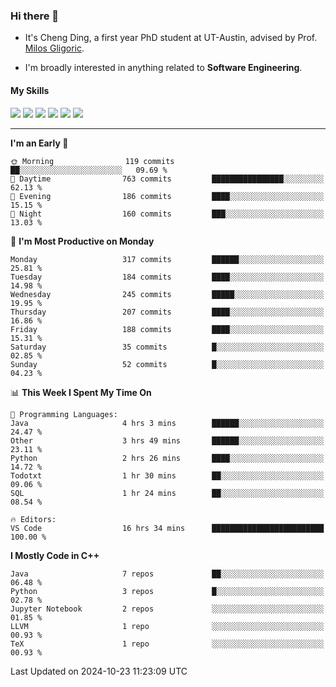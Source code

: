 ### Hi there 👋

* It's Cheng Ding, a first year PhD student at UT-Austin, advised by Prof. [Milos Gligoric](https://users.ece.utexas.edu/~gligoric/).

* I'm broadly interested in anything related to **Software Engineering**.

#### My Skills

![](https://img.shields.io/badge/C++-65318e?logo=cplusplus&logoColor=fff)
![](https://img.shields.io/badge/Python-3e74a2?logo=python&logoColor=fff)
![](https://img.shields.io/badge/C-5654a2?logo=c&logoColor=fff)
![](https://img.shields.io/badge/Go-00aaff?logo=go&logoColor=fff)
![](https://img.shields.io/badge/Docker-0088ff?logo=docker&logoColor=fff)
![](https://img.shields.io/badge/Apache-D22128?logo=apache&logoColor=fff)

---
<!--START_SECTION:waka-->
**I'm an Early 🐤** 

```text
🌞 Morning                119 commits         ██░░░░░░░░░░░░░░░░░░░░░░░   09.69 % 
🌆 Daytime                763 commits         ████████████████░░░░░░░░░   62.13 % 
🌃 Evening                186 commits         ████░░░░░░░░░░░░░░░░░░░░░   15.15 % 
🌙 Night                  160 commits         ███░░░░░░░░░░░░░░░░░░░░░░   13.03 % 
```
📅 **I'm Most Productive on Monday** 

```text
Monday                   317 commits         ██████░░░░░░░░░░░░░░░░░░░   25.81 % 
Tuesday                  184 commits         ████░░░░░░░░░░░░░░░░░░░░░   14.98 % 
Wednesday                245 commits         █████░░░░░░░░░░░░░░░░░░░░   19.95 % 
Thursday                 207 commits         ████░░░░░░░░░░░░░░░░░░░░░   16.86 % 
Friday                   188 commits         ████░░░░░░░░░░░░░░░░░░░░░   15.31 % 
Saturday                 35 commits          █░░░░░░░░░░░░░░░░░░░░░░░░   02.85 % 
Sunday                   52 commits          █░░░░░░░░░░░░░░░░░░░░░░░░   04.23 % 
```


📊 **This Week I Spent My Time On** 

```text
💬 Programming Languages: 
Java                     4 hrs 3 mins        ██████░░░░░░░░░░░░░░░░░░░   24.47 % 
Other                    3 hrs 49 mins       ██████░░░░░░░░░░░░░░░░░░░   23.11 % 
Python                   2 hrs 26 mins       ████░░░░░░░░░░░░░░░░░░░░░   14.72 % 
Todotxt                  1 hr 30 mins        ██░░░░░░░░░░░░░░░░░░░░░░░   09.06 % 
SQL                      1 hr 24 mins        ██░░░░░░░░░░░░░░░░░░░░░░░   08.54 % 

🔥 Editors: 
VS Code                  16 hrs 34 mins      █████████████████████████   100.00 % 
```

**I Mostly Code in C++** 

```text
Java                     7 repos             ██░░░░░░░░░░░░░░░░░░░░░░░   06.48 % 
Python                   3 repos             █░░░░░░░░░░░░░░░░░░░░░░░░   02.78 % 
Jupyter Notebook         2 repos             ░░░░░░░░░░░░░░░░░░░░░░░░░   01.85 % 
LLVM                     1 repo              ░░░░░░░░░░░░░░░░░░░░░░░░░   00.93 % 
TeX                      1 repo              ░░░░░░░░░░░░░░░░░░░░░░░░░   00.93 % 
```




 Last Updated on 2024-10-23 11:23:09 UTC
<!--END_SECTION:waka-->
